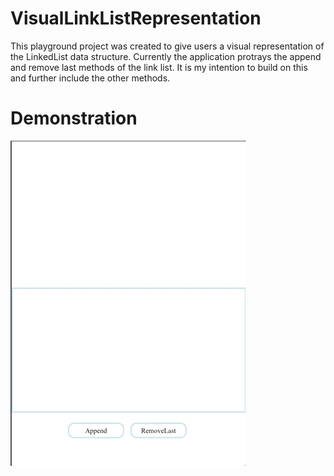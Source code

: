 # VisualLinkListRepresentation

This playground project was created to give users a visual representation of the LinkedList data structure.
Currently the application protrays the append and remove last methods of the link list. It is my intention to build on this and further include the other methods.

# Demonstration

![gif](https://github.com/Ashlirankin18/VisualLinkListRepresentation/blob/master/LinkedList.gif)
